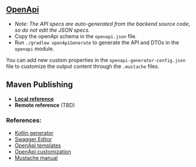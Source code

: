 ## [OpenApi](https://swagger.io/specification/)
- _Note: The API specs are auto-generated from the backend source code, so do not edit the JSON specs._
- Copy the openApi schema in the `openapi.json` file.
- Run `./gradlew openApiGenerate` to generate the API and DTOs in the `openapi` module.

You can add new custom properties in the `openapi-generator-config.json` file to customize the output content through the `.mustache` files.

## Maven Publishing

- [__Local reference__](./docs/LOCAL_PUBLISHING.md)
- __Remote reference__ (TBD)

### References:
- [Kotlin generator](https://github.com/OpenAPITools/openapi-generator/blob/master/docs/generators/kotlin.md)
- [Swagger Editor](https://editor.swagger.io/)
- [OpenApi templates](https://openapi-generator.tech/docs/templating)
- [OpenApi customization](https://openapi-generator.tech/docs/customization)
- [Mustache manual](https://jgonggrijp.gitlab.io/wontache/mustache.5.html)
